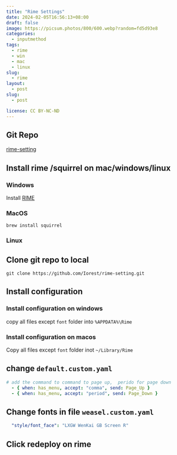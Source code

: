 ```yaml
---
title: "Rime Settings"
date: 2024-02-05T16:56:13+08:00
draft: false
image: https://picsum.photos/800/600.webp?random=fd5d93e8
categories:
  - inputmethod
tags:
  - rime
  - win
  - mac
  - linux
slug:
  - rime
layout: 
  - post
slug: 
  - post

license: CC BY-NC-ND
---
```


## Git Repo

[rime-setting](https://github.com/Iorest/rime-setting)



## Install rime /squirrel on mac/windows/linux



### Windows

Install [RIME](https://rime.im/)

### MacOS
```shell
brew install squirrel
```
### Linux

## Clone git repo to local

```shell
git clone https://github.com/Iorest/rime-setting.git
```

## Install configuration
### Install configuration on windows

copy all files except `font` folder into
`%APPDATA%\Rime`

### Install configuration on macos

Copy all files except `font` folder inot
`~/Library/Rime`

## change `default.custom.yaml`

```yaml
# add the command to command to page up,  perido for page down
  - { when: has_menu, accept: "comma", send: Page_Up }
  - { when: has_menu, accept: "period", send: Page_Down }
```

## Change fonts in file `weasel.custom.yaml`

```yaml
  "style/font_face": "LXGW WenKai GB Screen R"
```


## Click redeploy on rime
